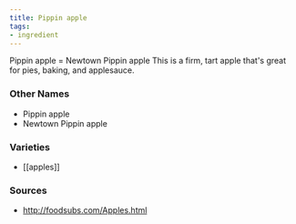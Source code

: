 ```yaml
---
title: Pippin apple
tags:
- ingredient
---
```

Pippin apple = Newtown Pippin apple This is a firm, tart apple that's great for pies, baking, and applesauce.

### Other Names

* Pippin apple
* Newtown Pippin apple

### Varieties

* [[apples]]

### Sources
* http://foodsubs.com/Apples.html
